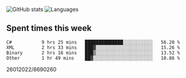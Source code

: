 ![GitHub stats](https://github-readme-stats.vercel.app/api?username=emipa606&theme=github_dark&show_icons=true) 
![Languages](https://github-readme-stats.vercel.app/api/top-langs/?username=emipa606&theme=github_dark&layout=compact)

## Spent times this week
<!--START_SECTION:waka-->

```text
C#           9 hrs 25 mins   ██████████████░░░░░░░░░░░   56.20 %
XML          2 hrs 33 mins   ███▓░░░░░░░░░░░░░░░░░░░░░   15.26 %
Binary       2 hrs 16 mins   ███▒░░░░░░░░░░░░░░░░░░░░░   13.52 %
Other        1 hr 49 mins    ██▓░░░░░░░░░░░░░░░░░░░░░░   10.86 %
```

<!--END_SECTION:waka-->


26012022/8690260
